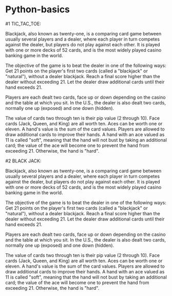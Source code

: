 # Python-basics

#1 TIC_TAC_TOE:

Blackjack, also known as twenty-one, is a comparing card game between usually several players and a dealer, where each player in turn competes against the dealer, but players do not play against each other. It is played with one or more decks of 52 cards, and is the most widely played casino banking game in the world.

The objective of the game is to beat the dealer in one of the following ways:
Get 21 points on the player's first two cards (called a "blackjack" or "natural"), without a dealer blackjack. Reach a final score higher than the dealer without exceeding 21. Let the dealer draw additional cards until their hand exceeds 21.

Players are each dealt two cards, face up or down depending on the casino and the table at which you sit. In the U.S., the dealer is also dealt two cards, normally one up (exposed) and one down (hidden).

The value of cards two through ten is their pip value (2 through 10). Face cards (Jack, Queen, and King) are all worth ten. Aces can be worth one or eleven. A hand's value is the sum of the card values. Players are allowed to draw additional cards to improve their hands. A hand with an ace valued as 11 is called "soft", meaning that the hand will not bust by taking an additional card; the value of the ace will become one to prevent the hand from exceeding 21. Otherwise, the hand is "hard".


#2 BLACK JACK:

Blackjack, also known as twenty-one, is a comparing card game between usually several players and a dealer, where each player in turn competes against the dealer, but players do not play against each other. It is played with one or more decks of 52 cards, and is the most widely played casino banking game in the world.

The objective of the game is to beat the dealer in one of the following ways:
Get 21 points on the player's first two cards (called a "blackjack" or "natural"), without a dealer blackjack. Reach a final score higher than the dealer without exceeding 21. Let the dealer draw additional cards until their hand exceeds 21.

Players are each dealt two cards, face up or down depending on the casino and the table at which you sit. In the U.S., the dealer is also dealt two cards, normally one up (exposed) and one down (hidden).

The value of cards two through ten is their pip value (2 through 10). Face cards (Jack, Queen, and King) are all worth ten. Aces can be worth one or eleven. A hand's value is the sum of the card values. Players are allowed to draw additional cards to improve their hands. A hand with an ace valued as 11 is called "soft", meaning that the hand will not bust by taking an additional card; the value of the ace will become one to prevent the hand from exceeding 21. Otherwise, the hand is "hard".
